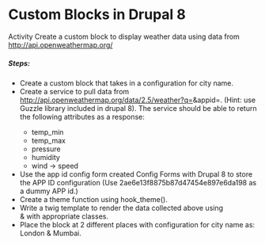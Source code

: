 # Custom Blocks in Drupal 8
Activity
Create a custom block to display weather data using data from http://api.openweathermap.org/

##### Steps:
- Create a custom block that takes in a configuration for city name.
- Create a service to pull data from http://api.openweathermap.org/data/2.5/weather?q=<City name>&appid=<APPID>. (Hint: use Guzzle library included in drupal 8). The service should be able to return the following attributes as a response:
    - temp_min
    - temp_max
    - pressure
    - humidity
    - wind -> speed
- Use the app id config form created Config Forms with Drupal 8 to store the APP ID configuration (Use 2ae6e13f8875b87d47454e897e6da198 as a dummy APP id.)
- Create a theme function using hook_theme().
- Write a twig template to render the data collected above using <div> & <span> with appropriate classes.
- Place the block at 2 different places with configuration for city name as: London & Mumbai.

